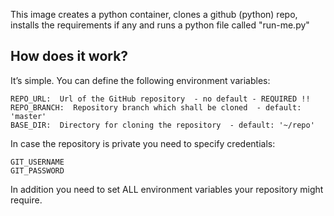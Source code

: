 This image creates a python container, clones a github (python) repo, installs the requirements if any and runs a python file called "run-me.py"


## How does it work?
It’s simple. You can define the following environment variables:

```
REPO_URL:  Url of the GitHub repository  - no default - REQUIRED !!
REPO_BRANCH:  Repository branch which shall be cloned  - default: 'master'
BASE_DIR:  Directory for cloning the repository  - default: '~/repo'
```
In case the repository is private you need to specify credentials:
```
GIT_USERNAME
GIT_PASSWORD
```

In addition you need to set ALL environment variables your repository might require.
